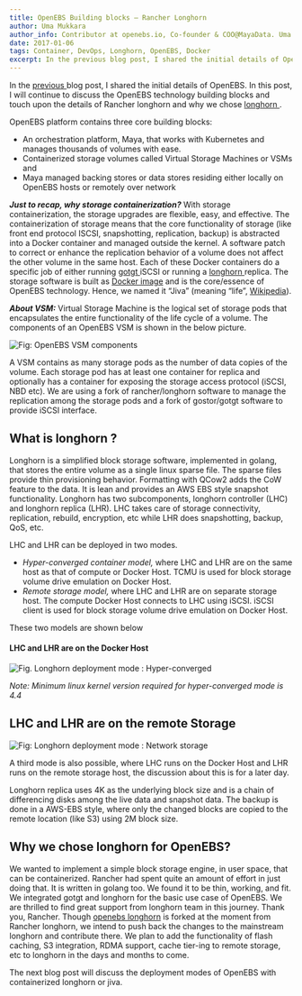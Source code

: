 ```yaml
---
title: OpenEBS Building blocks — Rancher Longhorn
author: Uma Mukkara
author_info: Contributor at openebs.io, Co-founder & COO@MayaData. Uma led product development in the early days of MayaData (CloudByte).
date: 2017-01-06
tags: Container, DevOps, Longhorn, OpenEBS, Docker
excerpt: In the previous blog post, I shared the initial details of OpenEBS. In this post, I will continue to discuss the OpenEBS technology building blocks and touch upon the details of Rancher longhorn and why we chose longhorn .
---
```


In the [previous ](https://blog.openebs.io/openebs-the-containerized-storage-f76e394a9543#.vaquo22zw)blog post, I shared the initial details of OpenEBS. In this post, I will continue to discuss the OpenEBS technology building blocks and touch upon the details of Rancher longhorn and why we chose [longhorn ](https://github.com/rancher/longhorn).

OpenEBS platform contains three core building blocks:

- An orchestration platform, Maya, that works with Kubernetes and manages thousands of volumes with ease.
- Containerized storage volumes called Virtual Storage Machines or VSMs and
- Maya managed backing stores or data stores residing either locally on OpenEBS hosts or remotely over network

**_Just to recap, why storage containerization?_** With storage containerization, the storage upgrades are flexible, easy, and effective. The containerization of storage means that the core functionality of storage (like front end protocol ISCSI, snapshotting, replication, backup) is abstracted into a Docker container and managed outside the kernel. A software patch to correct or enhance the replication behavior of a volume does not affect the other volume in the same host. Each of these Docker containers do a specific job of either running [gotgt ](https://github.com/gostor/gotgt)iSCSI or running a [longhorn ](https://github.com/rancher/longhorn)replica. The storage software is built as [Docker image](https://hub.docker.com/r/openebs/jiva/) and is the core/essence of OpenEBS technology. Hence, we named it “Jiva” (meaning “life”, [Wikipedia](https://en.wikipedia.org/wiki/Jiva)).

**_About VSM:_** Virtual Storage Machine is the logical set of storage pods that encapsulates the entire functionality of the life cycle of a volume. The components of an OpenEBS VSM is shown in the below picture.

![Fig: OpenEBS VSM components](https://cdn-images-1.medium.com/max/800/1*-Bl0JyjyNdVe_bp6YI-n6w.png)

A VSM contains as many storage pods as the number of data copies of the volume. Each storage pod has at least one container for replica and optionally has a container for exposing the storage access protocol (iSCSI, NBD etc). We are using a fork of rancher/longhorn software to manage the replication among the storage pods and a fork of gostor/gotgt software to provide iSCSI interface.

## What is longhorn ?

Longhorn is a simplified block storage software, implemented in golang, that stores the entire volume as a single linux sparse file. The sparse files provide thin provisioning behavior. Formatting with QCow2 adds the CoW feature to the data. It is lean and provides an AWS EBS style snapshot functionality. Longhorn has two subcomponents, longhorn controller (LHC) and longhorn replica (LHR). LHC takes care of storage connectivity, replication, rebuild, encryption, etc while LHR does snapshotting, backup, QoS, etc.

LHC and LHR can be deployed in two modes.

- _Hyper-converged container model,_ where LHC and LHR are on the same host as that of compute or Docker Host. TCMU is used for block storage volume drive emulation on Docker Host.
- _Remote storage model,_ where LHC and LHR are on separate storage host. The compute Docker Host connects to LHC using iSCSI. iSCSI client is used for block storage volume drive emulation on Docker Host.

These two models are shown below

#### LHC and LHR are on the Docker Host

![Fig. Longhorn deployment mode : Hyper-converged](https://cdn-images-1.medium.com/max/800/1*nlswAfJqgqaWRJpKYLr_jA.png)

_Note: Minimum linux kernel version required for hyper-converged mode is 4.4_

## LHC and LHR are on the remote Storage

![Fig: Longhorn deployment mode : Network storage](https://cdn-images-1.medium.com/max/800/1*wB_PG-Y_jZm8lMmSzKJAww.png)

A third mode is also possible, where LHC runs on the Docker Host and LHR runs on the remote storage host, the discussion about this is for a later day.

Longhorn replica uses 4K as the underlying block size and is a chain of differencing disks among the live data and snapshot data. The backup is done in a AWS-EBS style, where only the changed blocks are copied to the remote location (like S3) using 2M block size.

## Why we chose longhorn for OpenEBS?

We wanted to implement a simple block storage engine, in user space, that can be containerized. Rancher had spent quite an amount of effort in just doing that. It is written in golang too. We found it to be thin, working, and fit. We integrated gotgt and longhorn for the basic use case of OpenEBS. We are thrilled to find great support from longhorn team in this journey. Thank you, Rancher. Though [openebs longhorn](https://github.com/openebs/longhorn) is forked at the moment from Rancher longhorn, we intend to push back the changes to the mainstream longhorn and contribute there. We plan to add the functionality of flash caching, S3 integration, RDMA support, cache tier-ing to remote storage, etc to longhorn in the days and months to come.

The next blog post will discuss the deployment modes of OpenEBS with containerized longhorn or jiva.
